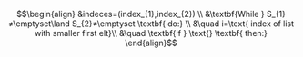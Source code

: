 

$$\begin{align}
&indeces=(index_{1},index_{2}) \\
&\textbf{While } S_{1}≠\emptyset\land S_{2}≠\emptyset \textbf{ do:} \\
&\quad i=\text{ index of list with smaller first elt}\\
&\quad \textbf{If } \text{} \textbf{ then:}
\end{align}$$